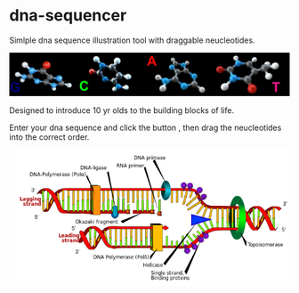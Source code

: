 # dna-sequencer

Simlple dna sequence illustration tool with draggable neucleotides. 

![DNA](sequence.png)

Designed to introduce 10 yr olds to the building blocks of life.

Enter your dna sequence and click the button , then drag the neucleotides into the correct order.

![DNA](replication.png)

